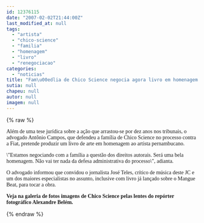 ```yaml
---
id: 12376115
date: "2007-02-02T21:44:00Z"
last_modified_at: null
tags:
  - "artista"
  - "chico-science"
  - "familia"
  - "homenagem"
  - "livro"
  - "renegociacao"
categories:
  - "noticias"
title: "Fam\u00edlia de Chico Science negocia agora livro em homenagem ao artista"
sutia: null
chapeu: null
autor: null
imagem: null
---
```

{% raw %}
<p><P><FONT face=Verdana>Além de uma tese jurídica sobre a ação que arrastou-se por dez anos nos tribunais, o advogado Antônio Campos, que defendeu a família de Chico Science no processo contra a Fiat, pretende produzir um livro de arte em homenagem ao artista pernambucano.</FONT></P></p>
<p><P><FONT face=Verdana>\"Estamos negociando com a família a questão dos direitos autorais. Será uma bela homenagem. Não vai ter nada da defesa administrativa do processo\", adianta.</FONT></P></p>
<p><P><FONT face=Verdana>O advogado informou que convidou o jornalista José Teles, crítico de música deste JC e um dos maiores especialistas no assunto, inclusive com livro já lançado sobre o Mangue Beat, para tocar a obra.</FONT></P></p>
<p><P><FONT face=Verdana><STRONG>Veja na galeria de fotos imagens&nbsp;de Chico Science pelas lentes do repórter fotográfico Alexandre Belém.</STRONG></FONT></P> </p>
{% endraw %}